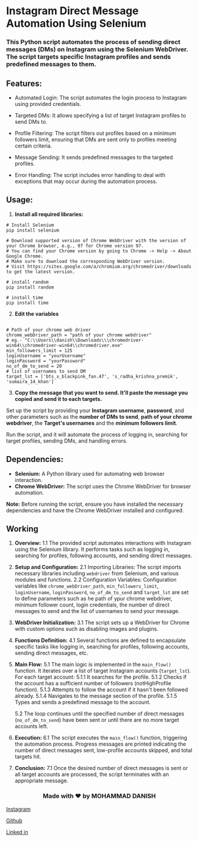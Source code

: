 
# Instagram Direct Message Automation Using Selenium

### This Python script automates the process of sending direct messages (DMs) on Instagram using the Selenium WebDriver. The script targets specific Instagram profiles and sends predefined messages to them.

## Features:

- <p>Automated Login: The script automates the login process to Instagram using provided credentials.</p>
- <p>Targeted DMs: It allows specifying a list of target Instagram profiles to send DMs to.</p>
- <p>Profile Filtering: The script filters out profiles based on a minimum followers limit, ensuring that DMs are sent only to profiles meeting certain criteria.</p>
- <p>Message Sending: It sends predefined messages to the targeted profiles.</p>
- <p>Error Handling: The script includes error handling to deal with exceptions that may occur during the automation process.</p>

## Usage:

1. **Install all required libraries:**
```
# Install Selenium
pip install selenium

# Download supported version of Chrome WebDriver with the version of your Chrome browser, e.g., 97 for Chrome version 97.
# You can find your Chrome version by going to Chrome -> Help -> About Google Chrome.
# Make sure to download the corresponding WebDriver version.
# Visit https://sites.google.com/a/chromium.org/chromedriver/downloads to get the latest version.
```
```
# install random
pip install random
```
```
# install time
pip install time
```




  
2. **Edit the variables**
```

# Path of your chrome web driver
chrome_webDriver_path = "path of your chrome webdriver"
# eg.- "C:\\Users\\danish\\Downloads\\\chromedriver-win64\\chromedriver-win64\\chromedriver.exe"
min_followers_limit = 125
loginUsername = "yourUsername"
loginPassword = "yourPassword"
no_of_dm_to_send = 20
# list of usernames to send DM
target_lst = ['bts_x_blackpink_fan.47', 's_radha_krishna_premik', 'sumaira_14_khan']
```

3.  **Copy the message that you want to send. It'll paste the message you copied and send it to each targets.**

Set up the script by providing your <strong>Instagram username</strong>, <strong>password</strong>, and other parameters such as the <strong>number of DMs to send</strong>, <strong>path of your chrome webdriver</strong>, the <strong>Target's usernames</strong> and the <strong>minimum followers limit</strong>.

  
Run the script, and it will automate the process of logging in, searching for target profiles, sending DMs, and handling errors.

## Dependencies:

- <strong>Selenium:</strong> A Python library used for automating web browser interaction.
- <strong>Chrome WebDriver:</strong> The script uses the Chrome WebDriver for browser automation.

<strong>Note:</strong> Before running the script, ensure you have installed the necessary dependencies and have the Chrome WebDriver installed and configured.

## Working
1. **Overview:**
   1.1 The provided script automates interactions with Instagram using the Selenium library. It performs tasks such as logging in, searching for profiles, following accounts, and sending direct messages.

2. **Setup and Configuration:**
   2.1 Importing Libraries: The script imports necessary libraries including `webdriver` from Selenium, and various modules and functions.
   2.2 Configuration Variables: Configuration variables like `chrome_webDriver_path`,  `min_followers_limit`, `loginUsername`, `loginPassword`, `no_of_dm_to_send` and `target_lst` are set to define parameters such as he path of ypur chrome webdriver, minimum follower count, login credentials, the number of direct messages to send and the list of usernames to send your message.

3. **WebDriver Initialization:**
   3.1 The script sets up a WebDriver for Chrome with custom options such as disabling images and plugins.

4. **Functions Definition:**
   4.1 Several functions are defined to encapsulate specific tasks like logging in, searching for profiles, following accounts, sending direct messages, etc.

5. **Main Flow:**
   5.1 The main logic is implemented in the `main_flow()` function. It iterates over a list of target Instagram accounts (`target_lst`). For each target account:
       5.1.1 It searches for the profile.
       5.1.2 Checks if the account has a sufficient number of followers (notHighProfile function).
       5.1.3 Attempts to follow the account if it hasn't been followed already.
       5.1.4 Navigates to the message section of the profile.
       5.1.5 Types and sends a predefined message to the account.
   
   5.2 The loop continues until the specified number of direct messages (`no_of_dm_to_send`) have been sent or until there are no more target accounts left.

6. **Execution:**
   6.1 The script executes the `main_flow()` function, triggering the automation process. Progress messages are printed indicating the number of direct messages sent, low-profile accounts skipped, and total targets hit.

7. **Conclusion:**
   7.1 Once the desired number of direct messages is sent or all target accounts are processed, the script terminates with an appropriate message.

### <center>Made with ❤️ by <strong>MOHAMMAD DANISH</strong></center>

[Instagram](https://instagram.com/_itz_danish_ "Author's Instagram")

[Github](https://github.com/itz-danish "Author's Github")

[Linked in](https://www.linkedin.com/in/mohammad-danish-76570a24a?utm_source=share&utm_campaign=share_via&utm_content=profile&utm_medium=android_app "Author's Linkedin")
